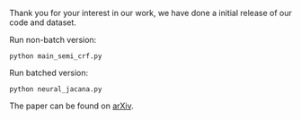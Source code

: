 Thank you for your interest in our work, we have done a initial release of our code and dataset. 

Run non-batch version:
```
python main_semi_crf.py
```

Run batched version:
```
python neural_jacana.py
```

The paper can be found on [arXiv](https://arxiv.org/pdf/2106.02569.pdf).
